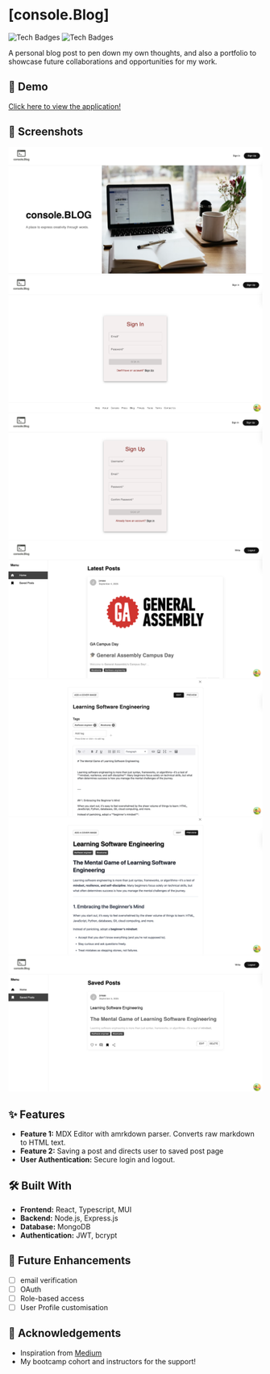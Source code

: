 # [console.Blog]

![Tech Badges](https://img.shields.io/badge/Technology-Badge1-blue) ![Tech Badges](https://img.shields.io/badge/Technology-Badge2-green)

A personal blog post to pen down my own thoughts, and also a portfolio to showcase future collaborations and opportunities for my work.

## 🚀 Demo

[Click here to view the application!]()

## 📸 Screenshots

![Blog landing page](./images/landingpage.png)
![Sign In Page](./images/signin.png)
![Sign Up Page](./images/signup.png)
![Home Page Feed](./images/homepage.png)
![Creating a Post](./images/createedit.png)
![Previewing a post before publishing](./images/createpreview.png)
![Saved Post Page](./images/savedpost.png)

## ✨ Features

-   **Feature 1:** MDX Editor with amrkdown parser. Converts raw markdown to HTML text.
-   **Feature 2:** Saving a post and directs user to saved post page
-   **User Authentication:** Secure login and logout.

## 🛠️ Built With

-   **Frontend:** React, Typescript, MUI
-   **Backend:** Node.js, Express.js
-   **Database:** MongoDB
-   **Authentication:** JWT, bcrypt


## 🚧 Future Enhancements

-   [ ] email verification
-   [ ] OAuth
-   [ ] Role-based access
-   [ ] User Profile customisation

## 🙏 Acknowledgements

-   Inspiration from [Medium](https://medium.com)
-   My bootcamp cohort and instructors for the support!
